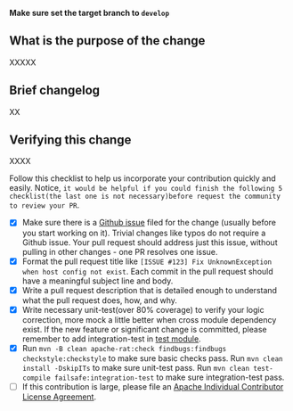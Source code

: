 
**Make sure set the target branch to `develop`**

## What is the purpose of the change

XXXXX

## Brief changelog

XX

## Verifying this change

XXXX

Follow this checklist to help us incorporate your contribution quickly and easily. Notice, `it would be helpful if you could finish the following 5 checklist(the last one is not necessary)before request the community to review your PR`.

- [x] Make sure there is a [Github issue](https://github.com/apache/rocketmq/issues) filed for the change (usually before you start working on it). Trivial changes like typos do not require a Github issue. Your pull request should address just this issue, without pulling in other changes - one PR resolves one issue. 
- [x] Format the pull request title like `[ISSUE #123] Fix UnknownException when host config not exist`. Each commit in the pull request should have a meaningful subject line and body.
- [x] Write a pull request description that is detailed enough to understand what the pull request does, how, and why.
- [x] Write necessary unit-test(over 80% coverage) to verify your logic correction, more mock a little better when cross module dependency exist. If the new feature or significant change is committed, please remember to add integration-test in [test module](https://github.com/apache/rocketmq/tree/master/test).
- [x] Run `mvn -B clean apache-rat:check findbugs:findbugs checkstyle:checkstyle` to make sure basic checks pass. Run `mvn clean install -DskipITs` to make sure unit-test pass. Run `mvn clean test-compile failsafe:integration-test`  to make sure integration-test pass.
- [ ] If this contribution is large, please file an [Apache Individual Contributor License Agreement](http://www.apache.org/licenses/#clas).

